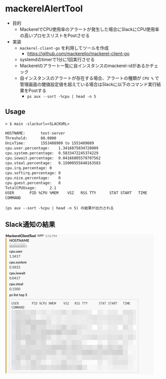 # mackerelAlertTool

- 目的
  - MackerelでCPU使用率のアラートが発生した場合にSlackにCPU使用率の高いプロセスリストをPostさせる
- 実装
  - `mackerel-client-go` を利用してツールを作成
    - https://github.com/mackerelio/mackerel-client-go
  - systemdのtimerで1分に1回実行させる
  - Mackerelのアラート一覧に自インスタンスのmackerel-idがあるかチェック
  - 自インスタンスのアラートが存在する場合、アラートの種類が `CPU %` で 管理画面の閾値設定値を超えている場合はSlackに以下のコマンド実行結果をPostする
    - `ps aux --sort -%cpu | head -n 5`

## Usage
``` 
> $ main -slackurl=<SLACKURL>
```

```
HOSTNAME: 		test-server
Threshold: 		80.0000
UnixTime: 		1553408909 to 1553409089
cpu.user.percentage:	1.3416875034728009
cpu.system.percentage:	0.5833472245374229
cpu.iowait.percentage:	0.04166805578707562
cpu.steal.percentage:	0.15000555648163583
cpu.irq.percentage:	0
cpu.softirq.percentage:	0
cpu.nice.percentage:	0
cpu.guest.percentage:	0
TotalCPUUsage: 		2.1
USER       PID %CPU %MEM    VSZ   RSS TTY      STAT START   TIME COMMAND

(ps aux --sort -%cpu | head -n 5) の結果が出力される
```

## Slack通知の結果
![Alt Text](https://github.com/yhidetoshi/Pictures/raw/master/Go_study/mackerel-alert-slack.png)
